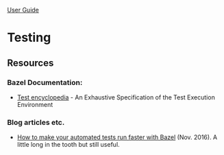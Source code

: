 [User Guide](index.md)

Testing
=======

Resources
---------

### Bazel Documentation:

-   [Test
    encyclopedia](https://docs.bazel.build/versions/master/test-encyclopedia.html) -
    An Exhaustive Specification of the Test Execution Environment

### Blog articles etc.

-   [How to make your automated tests run faster with
    Bazel](https://medium.com/hootsuite-engineering/how-to-make-your-automated-tests-run-faster-with-bazel-3f494bdd2235)
    (Nov. 2016). A little long in the tooth but still useful.
